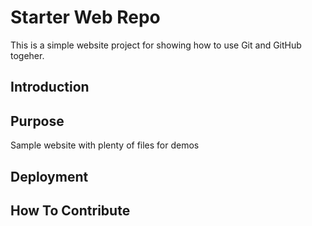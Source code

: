 # Starter Web Repo

This is a simple website project for showing how to use Git and GitHub togeher.

## Introduction

## Purpose

Sample website with plenty of files for demos

## Deployment

## How To Contribute